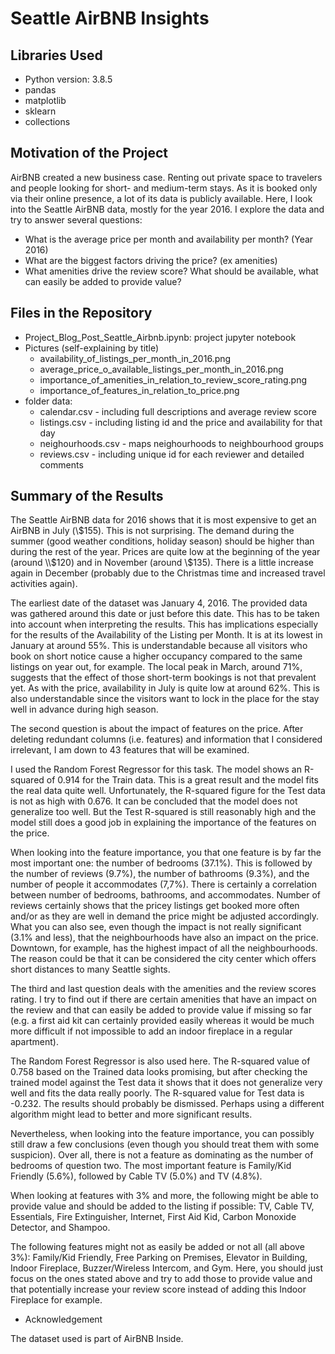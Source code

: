 # Seattle AirBNB Insights

## Libraries Used

* Python version: 3.8.5
* pandas
* matplotlib
* sklearn
* collections

## Motivation of the Project

AirBNB created a new business case. Renting out private space to travelers and people looking for short- and medium-term stays. As it is booked only via their online presence, a lot of its data is publicly available. Here, I look into the Seattle AirBNB data, mostly for the year 2016. I explore the data and try to answer several questions:

* What is the average price per month and availability per month? (Year 2016)
* What are the biggest factors driving the price? (ex amenities)
* What amenities drive the review score? What should be available, what can easily be added to provide value?

## Files in the Repository

* Project_Blog_Post_Seattle_Airbnb.ipynb: project jupyter notebook
* Pictures (self-explaining by title)
    * availability_of_listings_per_month_in_2016.png
    * average_price_o_available_listings_per_month_in_2016.png
    * importance_of_amenities_in_relation_to_review_score_rating.png
    * importance_of_features_in_relation_to_price.png
* folder data:
    * calendar.csv - including full descriptions and average review score
    * listings.csv - including listing id and the price and availability for that day
    * neighourhoods.csv - maps neighourhoods to neighbourhood groups
    * reviews.csv - including unique id for each reviewer and detailed comments

## Summary of the Results

The Seattle AirBNB data for 2016 shows that it is most expensive to get an AirBNB in July (\\$155). This is not surprising. The demand during the summer (good weather conditions, holiday season) should be higher than during the rest of the year. Prices are quite low at the beginning of the year (around \\$120) and in November (around \\$135). There is a little increase again in December (probably due to the Christmas time and increased travel activities again).

The earliest date of the dataset was January 4, 2016. The provided data was gathered around this date or just before this date. This has to be taken into account when interpreting the results. This has implications especially for the results of the Availability of the Listing per Month. It is at its lowest in January at around 55%. This is understandable because all visitors who book on short notice cause a higher occupancy compared to the same listings on year out, for example. The local peak in March, around 71%, suggests that the effect of those short-term bookings is not that prevalent yet. As with the price, availability in July is quite low at around 62%. This is also understandable since the visitors want to lock in the place for the stay well in advance during high season.

The second question is about the impact of features on the price. After deleting redundant columns (i.e. features) and information that I considered irrelevant, I am down to 43 features that will be examined.

I used the Random Forest Regressor for this task. The model shows an R-squared of 0.914 for the Train data. This is a great result and the model fits the real data quite well. Unfortunately, the R-squared figure for the Test data is not as high with 0.676. It can be concluded that the model does not generalize too well. But the Test R-squared is still reasonably high and the model still does a good job in explaining the importance of the features on the price.

When looking into the feature importance, you that one feature is by far the most important one: the number of bedrooms (37.1%). This is followed by the number of reviews (9.7%), the number of bathrooms (9.3%), and the number of people it accommodates (7,7%). There is certainly a correlation between number of bedrooms, bathrooms, and accommodates. Number of reviews certainly shows that the pricey listings get booked more often and/or as they are well in demand the price might be adjusted accordingly. What you can also see, even though the impact is not really significant (3.1% and less), that the neighbourhoods have also an impact on the price. Downtown, for example, has the highest impact of all the neighbourhoods. The reason could be that it can be considered the city center which offers short distances to many Seattle sights.

The third and last question deals with the amenities and the review scores rating. I try to find out if there are certain amenities that have an impact on the review and that can easily be added to provide value if missing so far (e.g. a first aid kit can certainly provided easily whereas it would be much more difficult if not impossible to add an indoor fireplace in a regular apartment).

The Random Forest Regressor is also used here. The R-squared value of 0.758 based on the Trained data looks promising, but after checking the trained model against the Test data it shows that it does not generalize very well and fits the data really poorly. The R-squared value for Test data is -0.232. The results should probably be dismissed. Perhaps using a different algorithm might lead to better and more significant results.

Nevertheless, when looking into the feature importance, you can possibly still draw a few conclusions (even though you should treat them with some suspicion). Over all, there is not a feature as dominating as the number of bedrooms of question two. The most important feature is Family/Kid Friendly (5.6%), followed by Cable TV (5.0%) and TV (4.8%).

When looking at features with 3% and more, the following might be able to provide value and should be added to the listing if possible: TV, Cable TV, Essentials, Fire Extinguisher, Internet, First Aid Kid, Carbon Monoxide Detector, and Shampoo.

The following features might not as easily be added or not all (all above 3%): Family/Kid Friendly, Free Parking on Premises, Elevator in Building, Indoor Fireplace, Buzzer/Wireless Intercom, and Gym. Here, you should just focus on the ones stated above and try to add those to provide value and that potentially increase your review score instead of adding this Indoor Fireplace for example.

* Acknowledgement

The dataset used is part of AirBNB Inside.
